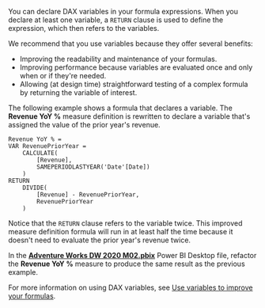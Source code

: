You can declare DAX variables in your formula expressions. When you declare at least one variable, a `RETURN` clause is used to define the expression, which then refers to the variables.

We recommend that you use variables because they offer several benefits:

- Improving the readability and maintenance of your formulas.
- Improving performance because variables are evaluated once and only when or if they're needed.
- Allowing (at design time) straightforward testing of a complex formula by returning the variable of interest.

The following example shows a formula that declares a variable. The **Revenue YoY %** measure definition is rewritten to declare a variable that's assigned the value of the prior year's revenue.

```dax
Revenue YoY % =
VAR RevenuePriorYear =
    CALCULATE(
        [Revenue],
        SAMEPERIODLASTYEAR('Date'[Date])
    )
RETURN
    DIVIDE(
        [Revenue] - RevenuePriorYear,
        RevenuePriorYear
    )
```

Notice that the `RETURN` clause refers to the variable twice. This improved measure definition formula will run in at least half the time because it doesn't need to evaluate the prior year's revenue twice.

In the [**Adventure Works DW 2020 M02.pbix**](https://github.com/MicrosoftDocs/mslearn-dax-power-bi/raw/main/activities/Adventure%20Works%20DW%202020%20M02.pbix) Power BI Desktop file, refactor the **Revenue YoY %** measure to produce the same result as the previous example.

For more information on using DAX variables, see [Use variables to improve your formulas](/power-bi/guidance/dax-variables/?azure-portal=true).
